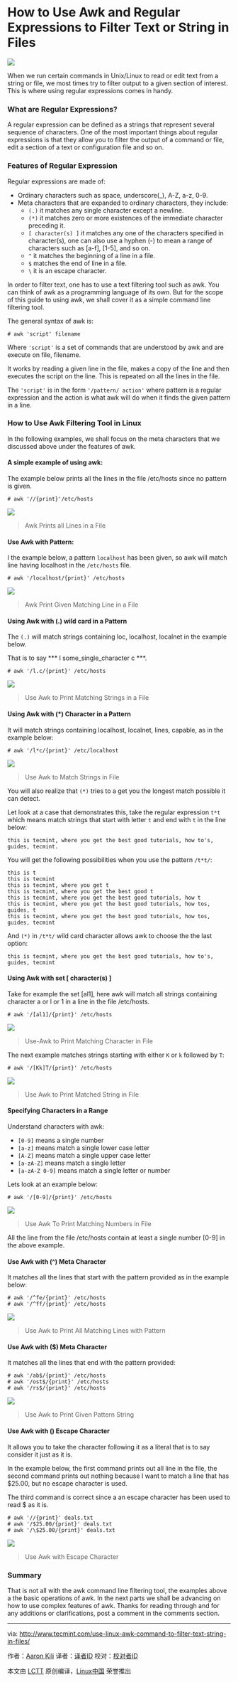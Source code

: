 How to Use Awk and Regular Expressions to Filter Text or String in Files
=============================================================================

![](http://www.tecmint.com/wp-content/uploads/2016/04/Linux-Awk-Command-Examples.png)

When we run certain commands in Unix/Linux to read or edit text from a string or file, we most times try to filter output to a given section of interest. This is where using regular expressions comes in handy.

### What are Regular Expressions?

A regular expression can be defined as a strings that represent several sequence of characters. One of the most important things about regular expressions is that they allow you to filter the output of a command or file, edit a section of a text or configuration file and so on.

### Features of Regular Expression

Regular expressions are made of:

- Ordinary characters such as space, underscore(_), A-Z, a-z, 0-9.
- Meta characters that are expanded to ordinary characters, they include:
  - `(.)` it matches any single character except a newline.
  - `(*)` it matches zero or more existences of the immediate character preceding it.
  - `[ character(s) ]` it matches any one of the characters specified in character(s), one can also use a hyphen (-) to mean a range of characters such as [a-f], [1-5], and so on.
  - `^` it matches the beginning of a line in a file.
  - `$` matches the end of line in a file.
  - `\` it is an escape character.
  
In order to filter text, one has to use a text filtering tool such as awk. You can think of awk as a programming language of its own. But for the scope of this guide to using awk, we shall cover it as a simple command line filtering tool.

The general syntax of awk is:

```
# awk 'script' filename
```

Where `'script'` is a set of commands that are understood by awk and are execute on file, filename.

It works by reading a given line in the file, makes a copy of the line and then executes the script on the line. This is repeated on all the lines in the file.

The `'script'` is in the form `'/pattern/ action'` where pattern is a regular expression and the action is what awk will do when it finds the given pattern in a line.

### How to Use Awk Filtering Tool in Linux

In the following examples, we shall focus on the meta characters that we discussed above under the features of awk.

#### A simple example of using awk:

The example below prints all the lines in the file /etc/hosts since no pattern is given.

```
# awk '//{print}'/etc/hosts
```

![](http://www.tecmint.com/wp-content/uploads/2016/04/Awk-Command-Example.gif)
>Awk Prints all Lines in a File

#### Use Awk with Pattern:

I the example below, a pattern `localhost` has been given, so awk will match line having localhost in the `/etc/hosts` file.

```
# awk '/localhost/{print}' /etc/hosts 
```

![](http://www.tecmint.com/wp-content/uploads/2016/04/Use-Awk-Command-with-Pattern.gif)
>Awk Print Given Matching Line in a File

#### Using Awk with (.) wild card in a Pattern

The `(.)` will match strings containing loc, localhost, localnet in the example below.

That is to say *** l some_single_character c ***.

```
# awk '/l.c/{print}' /etc/hosts
```

![](http://www.tecmint.com/wp-content/uploads/2016/04/Use-Awk-with-Wild-Cards.gif)
>Use Awk to Print Matching Strings in a File

#### Using Awk with (*) Character in a Pattern

It will match strings containing localhost, localnet, lines, capable, as in the example below:

```
# awk '/l*c/{print}' /etc/localhost
```

![](http://www.tecmint.com/wp-content/uploads/2016/04/Use-Awk-to-Match-Strings-in-File.gif)
>Use Awk to Match Strings in File

You will also realize that `(*)` tries to a get you the longest match possible it can detect.

Let look at a case that demonstrates this, take the regular expression `t*t` which means match strings that start with letter `t` and end with `t` in the line below:

```
this is tecmint, where you get the best good tutorials, how to's, guides, tecmint. 
```

You will get the following possibilities when you use the pattern `/t*t/`:

```
this is t
this is tecmint
this is tecmint, where you get t
this is tecmint, where you get the best good t
this is tecmint, where you get the best good tutorials, how t
this is tecmint, where you get the best good tutorials, how tos, guides, t
this is tecmint, where you get the best good tutorials, how tos, guides, tecmint
```

And `(*)` in `/t*t/` wild card character allows awk to choose the the last option:

```
this is tecmint, where you get the best good tutorials, how to's, guides, tecmint
```

#### Using Awk with set [ character(s) ]

Take for example the set [al1], here awk will match all strings containing character a or l or 1 in a line in the file /etc/hosts.

```
# awk '/[al1]/{print}' /etc/hosts
```

![](http://www.tecmint.com/wp-content/uploads/2016/04/Use-Awk-to-Print-Matching-Character.gif)
>Use-Awk to Print Matching Character in File

The next example matches strings starting with either `K` or `k` followed by `T`:

```
# awk '/[Kk]T/{print}' /etc/hosts 
```

![](http://www.tecmint.com/wp-content/uploads/2016/04/Use-Awk-to-Print-Matched-String-in-File.gif)
>Use Awk to Print Matched String in File

#### Specifying Characters in a Range

Understand characters with awk:

- `[0-9]` means a single number
- `[a-z]` means match a single lower case letter
- `[A-Z]` means match a single upper case letter
- `[a-zA-Z]` means match a single letter
- `[a-zA-Z 0-9]` means match a single letter or number

Lets look at an example below:

```
# awk '/[0-9]/{print}' /etc/hosts 
```

![](http://www.tecmint.com/wp-content/uploads/2016/04/Use-Awk-To-Print-Matching-Numbers-in-File.gif)
>Use Awk To Print Matching Numbers in File

All the line from the file /etc/hosts contain at least a single number [0-9] in the above example.

#### Use Awk with (^) Meta Character

It matches all the lines that start with the pattern provided as in the example below:

```
# awk '/^fe/{print}' /etc/hosts
# awk '/^ff/{print}' /etc/hosts
```

![](http://www.tecmint.com/wp-content/uploads/2016/04/Use-Awk-to-Print-All-Matching-Lines-with-Pattern.gif)
>Use Awk to Print All Matching Lines with Pattern

#### Use Awk with ($) Meta Character

It matches all the lines that end with the pattern provided:

```
# awk '/ab$/{print}' /etc/hosts
# awk '/ost$/{print}' /etc/hosts
# awk '/rs$/{print}' /etc/hosts
```

![](http://www.tecmint.com/wp-content/uploads/2016/04/Use-Awk-to-Print-Given-Pattern-String.gif)
>Use Awk to Print Given Pattern String

#### Use Awk with (\) Escape Character

It allows you to take the character following it as a literal that is to say consider it just as it is.

In the example below, the first command prints out all line in the file, the second command prints out nothing because I want to match a line that has $25.00, but no escape character is used.

The third command is correct since a an escape character has been used to read $ as it is.

```
# awk '//{print}' deals.txt
# awk '/$25.00/{print}' deals.txt
# awk '/\$25.00/{print}' deals.txt
```

![](http://www.tecmint.com/wp-content/uploads/2016/04/Use-Awk-with-Escape-Character.gif)
>Use Awk with Escape Character

### Summary

That is not all with the awk command line filtering tool, the examples above a the basic operations of awk. In the next parts we shall be advancing on how to use complex features of awk. Thanks for reading through and for any additions or clarifications, post a comment in the comments section.

--------------------------------------------------------------------------------

via: http://www.tecmint.com/use-linux-awk-command-to-filter-text-string-in-files/

作者：[Aaron Kili][a]
译者：[译者ID](https://github.com/译者ID)
校对：[校对者ID](https://github.com/校对者ID)

本文由 [LCTT](https://github.com/LCTT/TranslateProject) 原创编译，[Linux中国](https://linux.cn/) 荣誉推出

[a]: http://www.tecmint.com/author/aaronkili/
